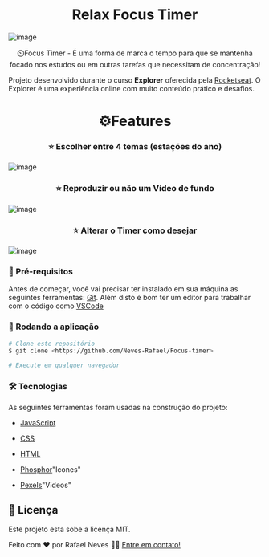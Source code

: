 <h1 align="center">Relax Focus Timer</h1>

![image](https://github.com/Neves-Rafael/Focus-timer/assets/136202919/70b79411-9555-4b9d-ae16-1bb05dc1ab94)


<p align="center">⏲️Focus Timer - É uma forma de marca o tempo para que se mantenha focado nos estudos ou em outras tarefas que necessitam de concentração!</p>


Projeto desenvolvido durante o curso **Explorer** oferecida pela [Rocketseat](https://app.rocketseat.com.br/).
O Explorer é uma experiência online com muito conteúdo prático e desafios.


<h1 align="center">⚙️Features</h1>

<h3 align="center">⭐ Escolher entre 4 temas (estações do ano)</h3>

<a align="center">![image](https://github.com/Neves-Rafael/Focus-timer/assets/136202919/9cccf2d7-a7bb-4381-8374-535609bcdcf9)</a>

<h3 align="center">⭐ Reproduzir ou não um Vídeo de fundo</h3>

<a align="center">![image](https://github.com/Neves-Rafael/Focus-timer/assets/136202919/d685626d-3f14-41e7-8808-4a269c2624b5)</a>

<h3 align="center">⭐ Alterar o Timer como desejar</h3>

<a align="center">![image](https://github.com/Neves-Rafael/Focus-timer/assets/136202919/c79d3ca6-f9e6-47b4-a809-7f33154f94da)</a>


### 🧱 Pré-requisitos

Antes de começar, você vai precisar ter instalado em sua máquina as seguintes ferramentas:
[Git](https://git-scm.com). 
Além disto é bom ter um editor para trabalhar com o código como [VSCode](https://code.visualstudio.com/)

### 🎲 Rodando a aplicação

```bash
# Clone este repositório
$ git clone <https://github.com/Neves-Rafael/Focus-timer>

# Execute em qualquer navegador
```


### 🛠 Tecnologias

As seguintes ferramentas foram usadas na construção do projeto:

- [JavaScript](https://expo.io/)
- [CSS](https://nodejs.org/en/)
- [HTML](https://pt-br.reactjs.org/)

- [Phosphor](https://phosphoricons.com/)"Icones"
- [Pexels](https://www.pexels.com/pt-br/)"Videos"


## 📝 Licença

Este projeto esta sobe a licença MIT.

Feito com ❤️ por Rafael Neves 👋🏽 [Entre em contato!](https://www.linkedin.com/in/rafael-neves-profile/)

